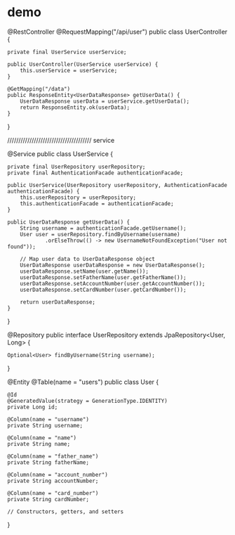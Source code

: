 # demo
@RestController
@RequestMapping("/api/user")
public class UserController {

    private final UserService userService;

    public UserController(UserService userService) {
        this.userService = userService;
    }

    @GetMapping("/data")
    public ResponseEntity<UserDataResponse> getUserData() {
        UserDataResponse userData = userService.getUserData();
        return ResponseEntity.ok(userData);
    }
}



//////////////////////////////////////
service


@Service
public class UserService {

    private final UserRepository userRepository;
    private final AuthenticationFacade authenticationFacade;

    public UserService(UserRepository userRepository, AuthenticationFacade authenticationFacade) {
        this.userRepository = userRepository;
        this.authenticationFacade = authenticationFacade;
    }

    public UserDataResponse getUserData() {
        String username = authenticationFacade.getUsername();
        User user = userRepository.findByUsername(username)
                .orElseThrow(() -> new UsernameNotFoundException("User not found"));

        // Map user data to UserDataResponse object
        UserDataResponse userDataResponse = new UserDataResponse();
        userDataResponse.setName(user.getName());
        userDataResponse.setFatherName(user.getFatherName());
        userDataResponse.setAccountNumber(user.getAccountNumber());
        userDataResponse.setCardNumber(user.getCardNumber());

        return userDataResponse;
    }
}


<!-- repository -->

@Repository
public interface UserRepository extends JpaRepository<User, Long> {

    Optional<User> findByUsername(String username);
}


<!-- entity -->


@Entity
@Table(name = "users")
public class User {

    @Id
    @GeneratedValue(strategy = GenerationType.IDENTITY)
    private Long id;

    @Column(name = "username")
    private String username;

    @Column(name = "name")
    private String name;

    @Column(name = "father_name")
    private String fatherName;

    @Column(name = "account_number")
    private String accountNumber;

    @Column(name = "card_number")
    private String cardNumber;

    // Constructors, getters, and setters
}

<!-- AuthrnticationFacade -->

